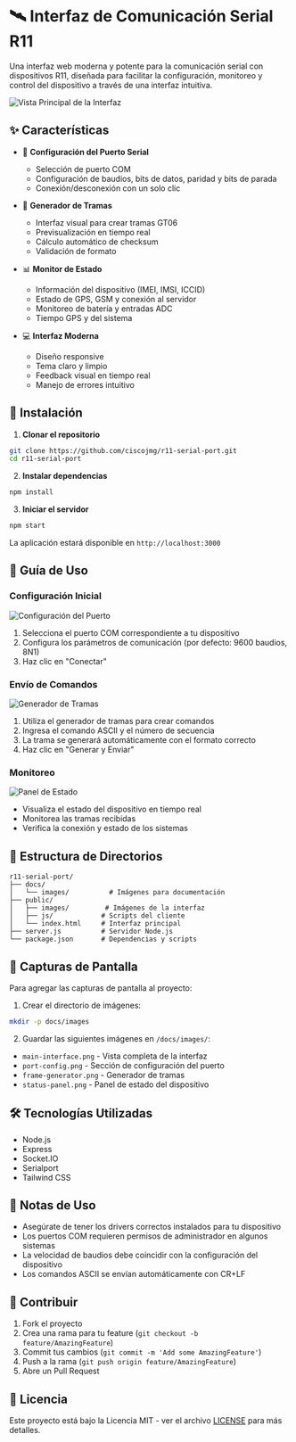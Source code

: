 # 🛰️ Interfaz de Comunicación Serial R11

Una interfaz web moderna y potente para la comunicación serial con dispositivos R11, diseñada para facilitar la configuración, monitoreo y control del dispositivo a través de una interfaz intuitiva.

![Vista Principal de la Interfaz](https://github.com/ciscojmg/r11-serial-port/blob/main/docs/main-interface.png)

## ✨ Características

- 🔌 **Configuración del Puerto Serial**
  - Selección de puerto COM
  - Configuración de baudios, bits de datos, paridad y bits de parada
  - Conexión/desconexión con un solo clic

- 📡 **Generador de Tramas**
  - Interfaz visual para crear tramas GT06
  - Previsualización en tiempo real
  - Cálculo automático de checksum
  - Validación de formato

- 📊 **Monitor de Estado**
  - Información del dispositivo (IMEI, IMSI, ICCID)
  - Estado de GPS, GSM y conexión al servidor
  - Monitoreo de batería y entradas ADC
  - Tiempo GPS y del sistema

- 💻 **Interfaz Moderna**
  - Diseño responsive
  - Tema claro y limpio
  - Feedback visual en tiempo real
  - Manejo de errores intuitivo

## 🚀 Instalación

1. **Clonar el repositorio**
```bash
git clone https://github.com/ciscojmg/r11-serial-port.git
cd r11-serial-port
```

2. **Instalar dependencias**
```bash
npm install
```

3. **Iniciar el servidor**
```bash
npm start
```

La aplicación estará disponible en `http://localhost:3000`

## 📸 Guía de Uso

### Configuración Inicial
![Configuración del Puerto](https://github.com/ciscojmg/r11-serial-port/blob/main/docs/port-config.png)
1. Selecciona el puerto COM correspondiente a tu dispositivo
2. Configura los parámetros de comunicación (por defecto: 9600 baudios, 8N1)
3. Haz clic en "Conectar"

### Envío de Comandos
![Generador de Tramas](https://github.com/ciscojmg/r11-serial-port/blob/main/docs/frame-generator.png)
1. Utiliza el generador de tramas para crear comandos
2. Ingresa el comando ASCII y el número de secuencia
3. La trama se generará automáticamente con el formato correcto
4. Haz clic en "Generar y Enviar"

### Monitoreo
![Panel de Estado](https://github.com/ciscojmg/r11-serial-port/blob/main/docs/status-panel.png)
- Visualiza el estado del dispositivo en tiempo real
- Monitorea las tramas recibidas
- Verifica la conexión y estado de los sistemas

## 📁 Estructura de Directorios

```
r11-serial-port/
├── docs/
│   └── images/          # Imágenes para documentación
├── public/
│   ├── images/         # Imágenes de la interfaz
│   ├── js/            # Scripts del cliente
│   └── index.html     # Interfaz principal
├── server.js          # Servidor Node.js
└── package.json       # Dependencias y scripts
```

## 📸 Capturas de Pantalla

Para agregar las capturas de pantalla al proyecto:

1. Crear el directorio de imágenes:
```bash
mkdir -p docs/images
```

2. Guardar las siguientes imágenes en `/docs/images/`:
- `main-interface.png` - Vista completa de la interfaz
- `port-config.png` - Sección de configuración del puerto
- `frame-generator.png` - Generador de tramas
- `status-panel.png` - Panel de estado del dispositivo

## 🛠️ Tecnologías Utilizadas

- Node.js
- Express
- Socket.IO
- Serialport
- Tailwind CSS

## 📝 Notas de Uso

- Asegúrate de tener los drivers correctos instalados para tu dispositivo
- Los puertos COM requieren permisos de administrador en algunos sistemas
- La velocidad de baudios debe coincidir con la configuración del dispositivo
- Los comandos ASCII se envían automáticamente con CR+LF

## 🤝 Contribuir

1. Fork el proyecto
2. Crea una rama para tu feature (`git checkout -b feature/AmazingFeature`)
3. Commit tus cambios (`git commit -m 'Add some AmazingFeature'`)
4. Push a la rama (`git push origin feature/AmazingFeature`)
5. Abre un Pull Request

## 📄 Licencia

Este proyecto está bajo la Licencia MIT - ver el archivo [LICENSE](LICENSE) para más detalles. 